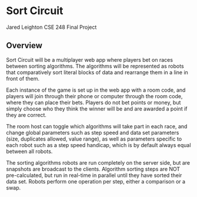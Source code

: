 # Sort Circuit
Jared Leighton
CSE 248 Final Project

## Overview
 
Sort Circuit will be a multiplayer web app where players bet on races between sorting algorithms. The algorithms will be represented as robots that comparatively sort literal blocks of data and rearrange them in a line in front of them.

Each instance of the game is set up in the web app with a room code, and players will join through their phone or computer through the room code, where they can place their bets. Players do not bet points or money, but simply choose who they think the winner will be and are awarded a point if they are correct.

The room host can toggle which algorithms will take part in each race, and change global parameters such as step speed and data set parameters (size, duplicates allowed, value range), as well as parameters specific to each robot such as a step speed handicap, which is by default always equal between all robots.

The sorting algorithms robots are run completely on the server side, but are snapshots are broadcast to the clients. Algorithm sorting steps are NOT pre-calculated, but run in real-time in parallel until they have sorted their data set. Robots perform one operation per step, either a comparison or a swap.

